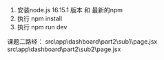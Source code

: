 1. 安装node.js 16.15.1 版本 和 最新的npm
2. 执行 npm install
3. 执行 npm run dev

课题二路经：
src\app\dashboard\part2\sub1\page.jsx
src\app\dashboard\part2\sub2\page.jsx
